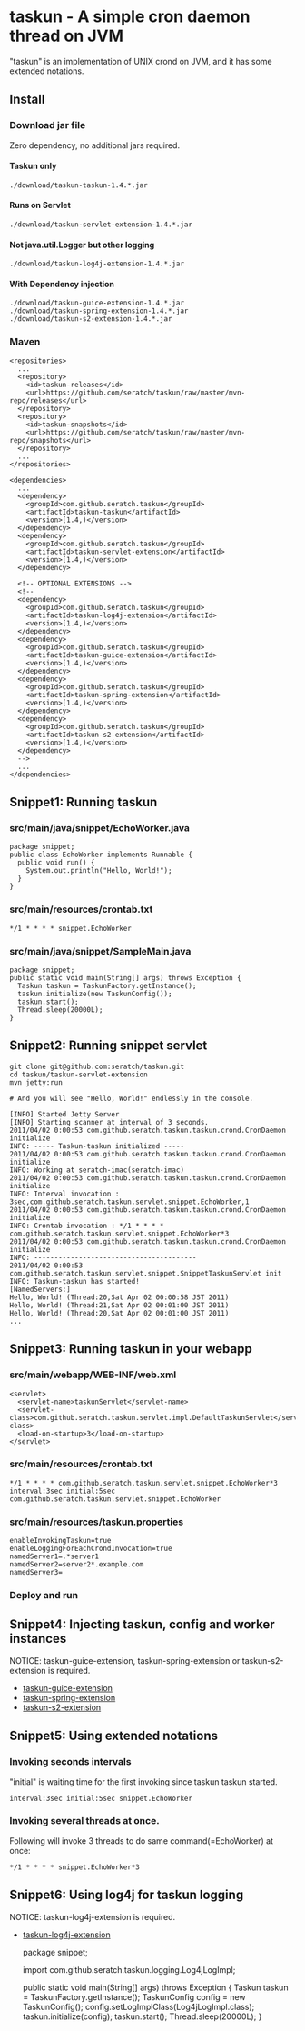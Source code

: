 # taskun - A simple cron daemon thread on JVM

"taskun" is an implementation of UNIX crond on JVM, and it has some extended notations.

## Install

### Download jar file

Zero dependency, no additional jars required.

#### Taskun only
    ./download/taskun-taskun-1.4.*.jar
#### Runs on Servlet
    ./download/taskun-servlet-extension-1.4.*.jar
#### Not java.util.Logger but other logging
    ./download/taskun-log4j-extension-1.4.*.jar
#### With Dependency injection
    ./download/taskun-guice-extension-1.4.*.jar
    ./download/taskun-spring-extension-1.4.*.jar
    ./download/taskun-s2-extension-1.4.*.jar

### Maven

    <repositories>
      ...
      <repository>
        <id>taskun-releases</id>
        <url>https://github.com/seratch/taskun/raw/master/mvn-repo/releases</url>
      </repository>
      <repository>
        <id>taskun-snapshots</id>
        <url>https://github.com/seratch/taskun/raw/master/mvn-repo/snapshots</url>
      </repository>
      ...
    </repositories>

    <dependencies>
      ...
      <dependency>
        <groupId>com.github.seratch.taskun</groupId>
        <artifactId>taskun-taskun</artifactId>
        <version>[1.4,)</version>
      </dependency>
      <dependency>
        <groupId>com.github.seratch.taskun</groupId>
        <artifactId>taskun-servlet-extension</artifactId>
        <version>[1.4,)</version>
      </dependency>
      
      <!-- OPTIONAL EXTENSIONS -->
      <!--
      <dependency>
        <groupId>com.github.seratch.taskun</groupId>
        <artifactId>taskun-log4j-extension</artifactId>
        <version>[1.4,)</version>
      </dependency>
      <dependency>
        <groupId>com.github.seratch.taskun</groupId>
        <artifactId>taskun-guice-extension</artifactId>
        <version>[1.4,)</version>
      </dependency>
      <dependency>
        <groupId>com.github.seratch.taskun</groupId>
        <artifactId>taskun-spring-extension</artifactId>
        <version>[1.4,)</version>
      </dependency>
      <dependency>
        <groupId>com.github.seratch.taskun</groupId>
        <artifactId>taskun-s2-extension</artifactId>
        <version>[1.4,)</version>
      </dependency>
      -->
      ...
    </dependencies>


## Snippet1: Running taskun 

### src/main/java/snippet/EchoWorker.java

    package snippet;
    public class EchoWorker implements Runnable {
      public void run() {
        System.out.println("Hello, World!");
      }
    }

### src/main/resources/crontab.txt

    */1 * * * * snippet.EchoWorker

### src/main/java/snippet/SampleMain.java

    package snippet;
    public static void main(String[] args) throws Exception {
      Taskun taskun = TaskunFactory.getInstance();
      taskun.initialize(new TaskunConfig());
      taskun.start();
      Thread.sleep(20000L);
    }

## Snippet2: Running snippet servlet

    git clone git@github.com:seratch/taskun.git
    cd taskun/taskun-servlet-extension
    mvn jetty:run

    # And you will see "Hello, World!" endlessly in the console.

    [INFO] Started Jetty Server
    [INFO] Starting scanner at interval of 3 seconds.
    2011/04/02 0:00:53 com.github.seratch.taskun.taskun.crond.CronDaemon initialize
    INFO: ----- Taskun-taskun initialized -----
    2011/04/02 0:00:53 com.github.seratch.taskun.taskun.crond.CronDaemon initialize
    INFO: Working at seratch-imac(seratch-imac)
    2011/04/02 0:00:53 com.github.seratch.taskun.taskun.crond.CronDaemon initialize
    INFO: Interval invocation : 3sec,com.github.seratch.taskun.servlet.snippet.EchoWorker,1
    2011/04/02 0:00:53 com.github.seratch.taskun.taskun.crond.CronDaemon initialize
    INFO: Crontab invocation : */1 * * * * com.github.seratch.taskun.servlet.snippet.EchoWorker*3
    2011/04/02 0:00:53 com.github.seratch.taskun.taskun.crond.CronDaemon initialize
    INFO: ----------------------------------------
    2011/04/02 0:00:53 com.github.seratch.taskun.servlet.snippet.SnippetTaskunServlet init
    INFO: Taskun-taskun has started!
    [NamedServers:]
    Hello, World! (Thread:20,Sat Apr 02 00:00:58 JST 2011)
    Hello, World! (Thread:21,Sat Apr 02 00:01:00 JST 2011)
    Hello, World! (Thread:20,Sat Apr 02 00:01:00 JST 2011)
    ...

## Snippet3: Running taskun in your webapp

### src/main/webapp/WEB-INF/web.xml

    <servlet>
      <servlet-name>taskunServlet</servlet-name>
      <servlet-class>com.github.seratch.taskun.servlet.impl.DefaultTaskunServlet</servlet-class>
      <load-on-startup>3</load-on-startup>
    </servlet>

### src/main/resources/crontab.txt

    */1 * * * * com.github.seratch.taskun.servlet.snippet.EchoWorker*3
    interval:3sec initial:5sec com.github.seratch.taskun.servlet.snippet.EchoWorker

### src/main/resources/taskun.properties

    enableInvokingTaskun=true
    enableLoggingForEachCrondInvocation=true
    namedServer1=.*server1
    namedServer2=server2*.example.com
    namedServer3=

### Deploy and run

## Snippet4: Injecting taskun, config and worker instances

NOTICE: taskun-guice-extension, taskun-spring-extension or taskun-s2-extension is required.

+ [taskun-guice-extension](https://github.com/seratch/taskun/blob/master/taskun-guice-extension/readme.md)
+ [taskun-spring-extension](https://github.com/seratch/taskun/blob/master/taskun-spring-extension/readme.md)
+ [taskun-s2-extension](https://github.com/seratch/taskun/blob/master/taskun-s2-extension/readme.md)

## Snippet5: Using extended notations

### Invoking seconds intervals

"initial" is waiting time for the first invoking since taskun taskun started.

    interval:3sec initial:5sec snippet.EchoWorker

### Invoking several threads at once.

Following will invoke 3 threads to do same command(=EchoWorker) at once:

    */1 * * * * snippet.EchoWorker*3


## Snippet6: Using log4j for taskun logging

NOTICE: taskun-log4j-extension is required.

+ [taskun-log4j-extension](https://github.com/seratch/taskun/blob/master/taskun-log4j-extension/readme.md)

    package snippet;
    
    import com.github.seratch.taskun.logging.Log4jLogImpl;
    
    public static void main(String[] args) throws Exception {
      Taskun taskun = TaskunFactory.getInstance();
      TaskunConfig config = new TaskunConfig();
      config.setLogImplClass(Log4jLogImpl.class); 
      taskun.initialize(config);
      taskun.start();
      Thread.sleep(20000L);
    }


